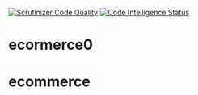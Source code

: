 [![Scrutinizer Code Quality](https://scrutinizer-ci.com/g/urbaniak62/ecommerce/badges/quality-score.png?b=master)](https://scrutinizer-ci.com/g/urbaniak62/ecommerce/?branch=master)
[![Code Intelligence Status](https://scrutinizer-ci.com/g/urbaniak62/ecommerce/badges/code-intelligence.svg?b=master)](https://scrutinizer-ci.com/code-intelligence)
# ecormerce0
# ecommerce
